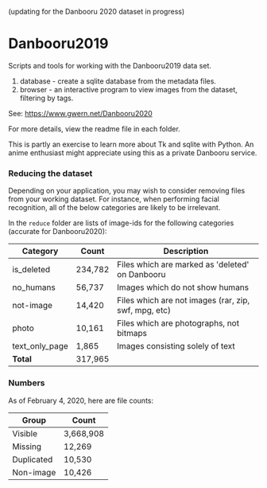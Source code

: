 (updating for the Danbooru 2020 dataset in progress)

# Danbooru2019
Scripts and tools for working with the Danbooru2019 data set.

1. database - create a sqlite database from the metadata files.
2. browser - an interactive program to view images from the dataset, filtering by tags.

See:
https://www.gwern.net/Danbooru2020

For more details, view the readme file in each folder.

This is partly an exercise to learn more about Tk and sqlite with Python. An anime enthusiast might appreciate
using this as a private Danbooru service.

### Reducing the dataset

Depending on your application, you may wish to consider removing files from your working dataset. For instance, when performing facial recognition, 
all of the below categories are likely to be irrelevant.

In the `reduce` folder are lists of image-ids for the following categories (accurate for Danbooru2020):

|Category|Count|Description|
|--|--|--|
|is_deleted|234,782|Files which are marked as 'deleted' on Danbooru|
|no_humans|56,737|Images which do not show humans|
|not-image|14,420|Files which are not images (rar, zip, swf, mpg, etc)|
|photo|10,161|Files which are photographs, not bitmaps|
|text_only_page|1,865|Images consisting solely of text|
|**Total**|317,965||


### Numbers

As of February 4, 2020, here are file counts:

|Group|Count|
|--|--|
|Visible|3,668,908|
|Missing|    12,269|
|Duplicated| 10,530|
|Non-image|  10,426|

